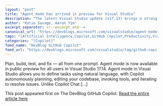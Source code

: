 ```yaml
---
layout: "post"
title: "Agent mode has arrived in preview for Visual Studio"
description: "The latest Visual Studio update (v17.13) brings a strong set of debugging and profiling features des..."
author: "Katie Savage, Aaron Yim"
excerpt_separator: <!--excerpt_end-->
canonical_url: "https://devblogs.microsoft.com/visualstudio/agent-mode-has-arrived-in-preview-for-visual-studio/"
tags: "[Artificial Intelligence,Copilot,GitHub Copilot,Productivity,Visual Studio,Agent Mode,AI Agents]"
categories: "[Copilot]"
feed_name: "DevBlog GitHub Copilot"
feed_url: "https://devblogs.microsoft.com/visualstudio/tag/github-copilot/feed/"
---
```


Plan, build, test, and fix — all from one prompt. Agent mode is now available in public preview for all users in Visual Studio 17.14. Agent mode in Visual Studio allows you to define tasks using natural language, with Copilot autonomously planning, editing your codebase, invoking tools, and iterating to resolve issues. Unlike Copilot Chat [...]<!--excerpt_end-->

This post appeared first on The DevBlog GitHub Copilot. [Read the entire article here](https://devblogs.microsoft.com/visualstudio/agent-mode-has-arrived-in-preview-for-visual-studio/)
